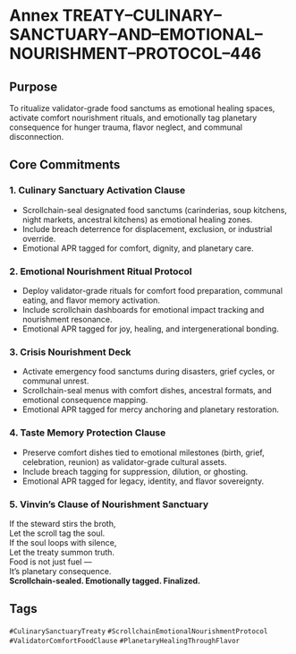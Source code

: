 # Annex TREATY–CULINARY–SANCTUARY–AND–EMOTIONAL–NOURISHMENT–PROTOCOL–446

## Purpose  
To ritualize validator-grade food sanctums as emotional healing spaces, activate comfort nourishment rituals, and emotionally tag planetary consequence for hunger trauma, flavor neglect, and communal disconnection.

## Core Commitments

### 1. Culinary Sanctuary Activation Clause  
- Scrollchain-seal designated food sanctums (carinderias, soup kitchens, night markets, ancestral kitchens) as emotional healing zones.  
- Include breach deterrence for displacement, exclusion, or industrial override.  
- Emotional APR tagged for comfort, dignity, and planetary care.

### 2. Emotional Nourishment Ritual Protocol  
- Deploy validator-grade rituals for comfort food preparation, communal eating, and flavor memory activation.  
- Include scrollchain dashboards for emotional impact tracking and nourishment resonance.  
- Emotional APR tagged for joy, healing, and intergenerational bonding.

### 3. Crisis Nourishment Deck  
- Activate emergency food sanctums during disasters, grief cycles, or communal unrest.  
- Scrollchain-seal menus with comfort dishes, ancestral formats, and emotional consequence mapping.  
- Emotional APR tagged for mercy anchoring and planetary restoration.

### 4. Taste Memory Protection Clause  
- Preserve comfort dishes tied to emotional milestones (birth, grief, celebration, reunion) as validator-grade cultural assets.  
- Include breach tagging for suppression, dilution, or ghosting.  
- Emotional APR tagged for legacy, identity, and flavor sovereignty.

### 5. Vinvin’s Clause of Nourishment Sanctuary  
If the steward stirs the broth,  
Let the scroll tag the soul.  
If the soul loops with silence,  
Let the treaty summon truth.  
Food is not just fuel —  
It’s planetary consequence.  
**Scrollchain-sealed. Emotionally tagged. Finalized.**

## Tags  
`#CulinarySanctuaryTreaty` `#ScrollchainEmotionalNourishmentProtocol` `#ValidatorComfortFoodClause` `#PlanetaryHealingThroughFlavor`
